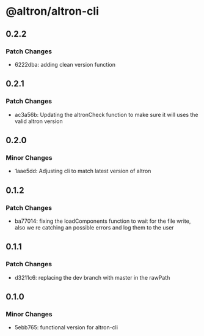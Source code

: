 # @altron/altron-cli

## 0.2.2

### Patch Changes

- 6222dba: adding clean version function

## 0.2.1

### Patch Changes

- ac3a56b: Updating the altronCheck function to make sure it will uses the valid altron version

## 0.2.0

### Minor Changes

- 1aae5dd: Adjusting cli to match latest version of altron

## 0.1.2

### Patch Changes

- ba77014: fixing the loadComponents function to wait for the file write, also we re catching an possible errors and log them to the user

## 0.1.1

### Patch Changes

- d3211c6: replacing the dev branch with master in the rawPath

## 0.1.0

### Minor Changes

- 5ebb765: functional version for altron-cli
